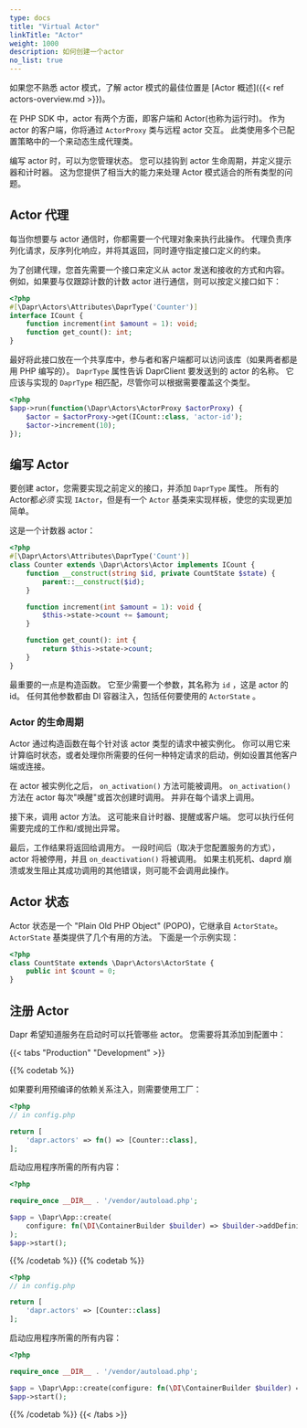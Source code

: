 ```yaml
---
type: docs
title: "Virtual Actor"
linkTitle: "Actor"
weight: 1000
description: 如何创建一个actor
no_list: true
---
```


如果您不熟悉 actor 模式，了解 actor 模式的最佳位置是 [Actor 概述]({{< ref actors-overview.md >}})。

在 PHP SDK 中，actor 有两个方面，即客户端和 Actor(也称为运行时)。 作为 actor 的客户端，你将通过 `ActorProxy` 类与远程 actor 交互。 此类使用多个已配置策略中的一个来动态生成代理类。

编写 actor 时，可以为您管理状态。 您可以挂钩到 actor 生命周期，并定义提示器和计时器。 这为您提供了相当大的能力来处理 Actor 模式适合的所有类型的问题。

## Actor 代理

每当你想要与 actor 通信时，你都需要一个代理对象来执行此操作。 代理负责序列化请求，反序列化响应，并将其返回，同时遵守指定接口定义的约束。

为了创建代理，您首先需要一个接口来定义从 actor 发送和接收的方式和内容。 例如，如果要与仅跟踪计数的计数 actor 进行通信，则可以按定义接口如下：

```php
<?php
#[\Dapr\Actors\Attributes\DaprType('Counter')]
interface ICount {
    function increment(int $amount = 1): void;
    function get_count(): int;
}
```

最好将此接口放在一个共享库中，参与者和客户端都可以访问该库（如果两者都是用 PHP 编写的）。 `DaprType` 属性告诉 DaprClient 要发送到的 actor 的名称。 它应该与实现的 `DaprType` 相匹配，尽管你可以根据需要覆盖这个类型。

```php
<?php
$app->run(function(\Dapr\Actors\ActorProxy $actorProxy) {
    $actor = $actorProxy->get(ICount::class, 'actor-id');
    $actor->increment(10);
});
```

## 编写 Actor

要创建 actor，您需要实现之前定义的接口，并添加 `DaprType` 属性。 所有的Actor都*必须* 实现 `IActor`，但是有一个 `Actor` 基类来实现样板，使您的实现更加简单。

这是一个计数器 actor：

```php
<?php
#[\Dapr\Actors\Attributes\DaprType('Count')]
class Counter extends \Dapr\Actors\Actor implements ICount {
    function __construct(string $id, private CountState $state) {
        parent::__construct($id);
    }

    function increment(int $amount = 1): void {
        $this->state->count += $amount;
    }

    function get_count(): int {
        return $this->state->count;
    }
}
```

最重要的一点是构造函数。 它至少需要一个参数，其名称为 `id` ，这是 actor 的id。 任何其他参数都由 DI 容器注入，包括任何要使用的 `ActorState` 。

### Actor 的生命周期

Actor 通过构造函数在每个针对该 actor 类型的请求中被实例化。 你可以用它来计算临时状态，或者处理你所需要的任何一种特定请求的启动，例如设置其他客户端或连接。

在 actor 被实例化之后， `on_activation()` 方法可能被调用。 `on_activation()` 方法在 actor 每次"唤醒"或首次创建时调用。 并非在每个请求上调用。

接下来，调用 actor 方法。 这可能来自计时器、提醒或客户端。 您可以执行任何需要完成的工作和/或抛出异常。

最后，工作结果将返回给调用方。 一段时间后（取决于您配置服务的方式），actor 将被停用，并且 `on_deactivation()` 将被调用。 如果主机死机、daprd 崩溃或发生阻止其成功调用的其他错误，则可能不会调用此操作。

## Actor 状态

Actor 状态是一个 "Plain Old PHP Object" (POPO)，它继承自 `ActorState`。 `ActorState` 基类提供了几个有用的方法。 下面是一个示例实现：

```php
<?php
class CountState extends \Dapr\Actors\ActorState {
    public int $count = 0;
}
```

## 注册 Actor

Dapr 希望知道服务在启动时可以托管哪些 actor。 您需要将其添加到配置中：

{{< tabs "Production" "Development" >}}

{{% codetab %}}

如果要利用预编译的依赖关系注入，则需要使用工厂：

```php
<?php
// in config.php

return [
    'dapr.actors' => fn() => [Counter::class],
];
```

启动应用程序所需的所有内容：

```php
<?php

require_once __DIR__ . '/vendor/autoload.php';

$app = \Dapr\App::create(
    configure: fn(\DI\ContainerBuilder $builder) => $builder->addDefinitions('config.php')->enableCompilation(__DIR__)
);
$app->start();
```

{{% /codetab %}}
{{% codetab %}}

```php
<?php
// in config.php

return [
    'dapr.actors' => [Counter::class]
];
```

启动应用程序所需的所有内容：

```php
<?php

require_once __DIR__ . '/vendor/autoload.php';

$app = \Dapr\App::create(configure: fn(\DI\ContainerBuilder $builder) => $builder->addDefinitions('config.php'));
$app->start();
```

{{% /codetab %}}
{{< /tabs >}}

